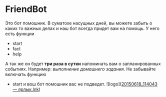 # FriendBot


Это бот помошник.
В суматохе насущных дней, вы можете забыть о каких 
то важных делах и наш бот всегда придет вам на помощь.
У него есть функции
 - start
 - fact
 - help

А так же он будет **три раза в сутки** напоминать 
вам о запланированных событиях.
Например: *выполнение домашнего задания*.
Не забывайте включать функцию
 - start
и вош бот помошник вас не подведет.
![logo]([20150618_114043 — ярлык.lnk](..%2F..%2F..%2FPictures%2F%EC%EE%E8%20%F4%EE%F2%EE%2F20150618_114043%20%97%20%FF%F0%EB%FB%EA.lnk))



